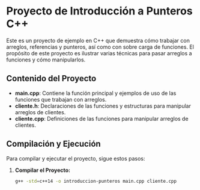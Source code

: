 
# Proyecto de Introducción a Punteros C++

Este es un proyecto de ejemplo en C++ que demuestra cómo trabajar con arreglos, referencias y punteros, así como con sobre carga de funciones. El propósito de este proyecto es ilustrar varias técnicas para pasar arreglos a funciones y cómo manipularlos.

## Contenido del Proyecto

- **main.cpp**: Contiene la función principal y ejemplos de uso de las funciones que trabajan con arreglos.
- **cliente.h**: Declaraciones de las funciones y estructuras para manipular arreglos de clientes.
- **cliente.cpp**: Definiciones de las funciones para manipular arreglos de clientes.

## Compilación y Ejecución

Para compilar y ejecutar el proyecto, sigue estos pasos:

1. **Compilar el Proyecto:**
   ```bash
   g++ -std=c++14 -o introduccion-punteros main.cpp cliente.cpp
